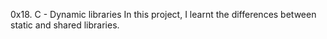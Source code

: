 0x18. C - Dynamic libraries
In this project, I learnt the differences between static and shared libraries.
